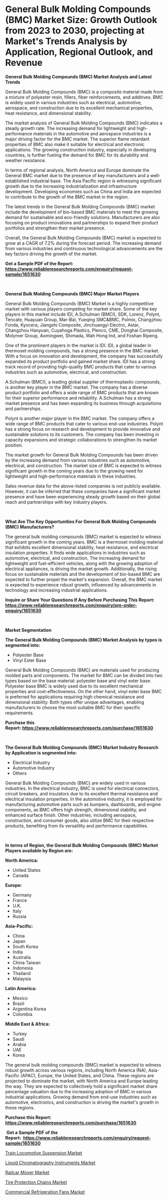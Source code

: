 <p><h1>General Bulk Molding Compounds (BMC) Market Size: Growth Outlook from 2023 to 2030, projecting at Market's Trends Analysis by Application, Regional Outlook, and Revenue</h1></p><p><strong>General Bulk Molding Compounds (BMC) Market Analysis and Latest Trends</strong></p>
<p><p>General Bulk Molding Compounds (BMC) is a composite material made from a mixture of polyester resin, fillers, fiber reinforcements, and additives. BMC is widely used in various industries such as electrical, automotive, aerospace, and construction due to its excellent mechanical properties, heat resistance, and dimensional stability.</p><p>The market analysis of General Bulk Molding Compounds (BMC) indicates a steady growth rate. The increasing demand for lightweight and high-performance materials in the automotive and aerospace industries is a major driving factor for the BMC market. The superior flame retardant properties of BMC also make it suitable for electrical and electronic applications. The growing construction industry, especially in developing countries, is further fueling the demand for BMC for its durability and weather resistance.</p><p>In terms of regional analysis, North America and Europe dominate the General BMC market due to the presence of key manufacturers and a well-established industrial base. The Asia Pacific region is witnessing significant growth due to the increasing industrialization and infrastructure development. Developing economies such as China and India are expected to contribute to the growth of the BMC market in the region.</p><p>The latest trends in the General Bulk Molding Compounds (BMC) market include the development of bio-based BMC materials to meet the growing demand for sustainable and eco-friendly solutions. Manufacturers are also focusing on product innovations and partnerships to expand their product portfolios and strengthen their market presence.</p><p>Overall, the General Bulk Molding Compounds (BMC) market is expected to grow at a CAGR of 7.2% during the forecast period. The increasing demand from various industries and continuous technological advancements are the key factors driving the growth of the market.</p></p>
<p><strong>Get a Sample PDF of the Report:&nbsp; <a href="https://www.reliableresearchreports.com/enquiry/request-sample/1651630">https://www.reliableresearchreports.com/enquiry/request-sample/1651630</a></strong></p>
<p>&nbsp;</p>
<p><strong>General Bulk Molding Compounds (BMC) Major Market Players</strong></p>
<p><p>General Bulk Molding Compounds (BMC) Market is a highly competitive market with various players competing for market share. Some of the key players in this market include IDI, A.Schulman (BMCI), SDK, Lorenz, Polynt, Tencate, Huayuan Group, Mar-Bal, Yueqing SMC&BMC, Polmix, Changzhou Fonda, Kyocera, Jiangshi Composite, Jinchuangyi Electric, Astar, Changzhou Haoyuan, Cuyahoga Plastics, Plenco, CME, Donghai Composite, Molymer Group, Aomingwei, Shimada, Wah Hong Ind, and Foshan Ripeng.</p><p>One of the prominent players in the market is IDI. IDI, a global leader in thermoset molding compounds, has a strong presence in the BMC market. With a focus on innovation and development, the company has successfully expanded its product portfolio and gained market share. IDI has a strong track record of providing high-quality BMC products that cater to various industries such as automotive, electrical, and construction.</p><p>A.Schulman (BMCI), a leading global supplier of thermoplastic compounds, is another key player in the BMC market. The company has a diverse product portfolio and offers a wide range of BMC products that are known for their superior performance and reliability. A.Schulman has a strong market presence and has been expanding its business through acquisitions and partnerships.</p><p>Polynt is another major player in the BMC market. The company offers a wide range of BMC products that cater to various end-use industries. Polynt has a strong focus on research and development to provide innovative and sustainable solutions to its customers. The company has been investing in capacity expansions and strategic collaborations to strengthen its market position.</p><p>The market growth for General Bulk Molding Compounds has been driven by the increasing demand from various industries such as automotive, electrical, and construction. The market size of BMC is expected to witness significant growth in the coming years due to the growing need for lightweight and high-performance materials in these industries.</p><p>Sales revenue data for the above-listed companies is not publicly available. However, it can be inferred that these companies have a significant market presence and have been experiencing steady growth based on their global reach and partnerships with key industry players.</p></p>
<p>&nbsp;</p>
<p><strong>What Are The Key Opportunities For General Bulk Molding Compounds (BMC) Manufacturers?</strong></p>
<p><p>The general bulk molding compounds (BMC) market is expected to witness significant growth in the coming years. BMC is a thermoset molding material that exhibits excellent dimensional stability, heat resistance, and electrical insulation properties. It finds wide applications in industries such as automotive, electrical, and construction. The increasing demand for lightweight and fuel-efficient vehicles, along with the growing adoption of electrical appliances, is driving the market growth. Additionally, the rising focus on sustainable materials and the development of bio-based BMC are expected to further propel the market's expansion. Overall, the BMC market is expected to experience robust growth, influenced by advancements in technology and increasing industrial applications.</p></p>
<p><strong>Inquire or Share Your Questions If Any Before Purchasing This Report: <a href="https://www.reliableresearchreports.com/enquiry/pre-order-enquiry/1651630">https://www.reliableresearchreports.com/enquiry/pre-order-enquiry/1651630</a></strong></p>
<p>&nbsp;</p>
<p><strong>Market Segmentation</strong></p>
<p><strong>The General Bulk Molding Compounds (BMC) Market Analysis by types is segmented into:</strong></p>
<p><ul><li>Polyester Base</li><li>Vinyl Ester Base</li></ul></p>
<p><p>General Bulk Molding Compounds (BMC) are materials used for producing molded parts and components. The market for BMC can be divided into two types based on the base material: polyester base and vinyl ester base. Polyester base BMC is widely used due to its excellent mechanical properties and cost-effectiveness. On the other hand, vinyl ester base BMC is preferred for applications requiring high chemical resistance and dimensional stability. Both types offer unique advantages, enabling manufacturers to choose the most suitable BMC for their specific requirements.</p></p>
<p><strong>Purchase this Report:&nbsp;<a href="https://www.reliableresearchreports.com/purchase/1651630">https://www.reliableresearchreports.com/purchase/1651630</a></strong></p>
<p>&nbsp;</p>
<p><strong>The General Bulk Molding Compounds (BMC) Market Industry Research by Application is segmented into:</strong></p>
<p><ul><li>Electrical Industry</li><li>Automotive Industry</li><li>Others</li></ul></p>
<p><p>General Bulk Molding Compounds (BMC) are widely used in various industries. In the electrical industry, BMC is used for electrical connectors, circuit breakers, and insulators due to its excellent thermal resistance and electrical insulation properties. In the automotive industry, it is employed for manufacturing automotive parts such as bumpers, dashboards, and engine components, as BMC offers high strength, dimensional stability, and enhanced surface finish. Other industries, including aerospace, construction, and consumer goods, also utilize BMC for their respective products, benefiting from its versatility and performance capabilities.</p></p>
<p>&nbsp;</p>
<p><strong>In terms of Region, the General Bulk Molding Compounds (BMC) Market Players available by Region are:</strong></p>
<p>
    <p> <strong> North America: </strong>
        <ul>
            <li>United States</li>
            <li>Canada</li>
        </ul>
        </p> 
    <p> <strong> Europe: </strong>
        <ul>
            <li>Germany</li>
            <li>France</li>
            <li>U.K.</li>
            <li>Italy</li>
            <li>Russia</li>
        </ul>
        </p> 
    <p> <strong> Asia-Pacific: </strong>
        <ul>
            <li>China</li>
            <li>Japan</li>
            <li>South Korea</li>
            <li>India</li>
            <li>Australia</li>
            <li>China Taiwan</li>
            <li>Indonesia</li>
            <li>Thailand</li>
            <li>Malaysia</li>
        </ul>
        </p> 
    <p> <strong> Latin America: </strong>
        <ul>
            <li>Mexico</li>
            <li>Brazil</li>
            <li>Argentina Korea</li>
            <li>Colombia</li>
        </ul>
        </p> 
    <p> <strong> Middle East & Africa: </strong>
        <ul>
            <li>Turkey</li>
            <li>Saudi</li>
            <li>Arabia</li>
            <li>UAE</li>
            <li>Korea</li>
        </ul>
    </p>
    </p>
<p><p>The general bulk molding compounds (BMC) market is expected to witness robust growth across various regions, including North America (NA), Asia-Pacific (APAC), Europe, the United States, and China. These regions are projected to dominate the market, with North America and Europe leading the way. They are expected to collectively hold a significant market share percentage valuation due to the increasing adoption of BMC in various industrial applications. Growing demand from end-use industries such as automotive, electronics, and construction is driving the market's growth in these regions.</p></p>
<p><strong>Purchase this Report: <a href="https://www.reliableresearchreports.com/purchase/1651630">https://www.reliableresearchreports.com/purchase/1651630</a></strong></p>
<p>&nbsp;<strong>Get a Sample PDF of the Report:&nbsp;&nbsp;<a href="https://www.reliableresearchreports.com/enquiry/request-sample/1651630">https://www.reliableresearchreports.com/enquiry/request-sample/1651630</a></strong></p>
<p><strong></strong></p>
<p><p><a href="https://github.com/pizolina/Market-Research-Report-List-1/blob/main/train-locomotive-suspension-market.md">Train Locomotive Suspension Market</a></p><p><a href="https://medium.com/@terrellconn/liquid-chromatography-instruments-market-size-growth-forecast-2023-2030-388742def7f0">Liquid Chromatography Instruments Market</a></p><p><a href="https://www.linkedin.com/pulse/decoding-railcar-mover-market-deep-dive-latest-trends-wdvpf/">Railcar Mover Market</a></p><p><a href="https://medium.com/@jeromekling1967/tire-protection-chains-market-size-growth-forecast-2023-2030-1a05c7d4bcde">Tire Protection Chains Market</a></p><p><a href="https://www.linkedin.com/pulse/commercial-refrigeration-fans-market-research-report-provides-ymbdf/">Commercial Refrigeration Fans Market</a></p></p>